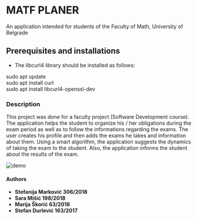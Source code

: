 # MATF PLANER

An application intended for students of the Faculty of Math, University of Belgrade

## Prerequisites and installations


-   The libcurl4 library should be installed as follows:

sudo apt update <br>
sudo apt install curl <br>
sudo apt install libcurl4-openssl-dev <br>



### Description
This project was done for a faculty project (Software Development course). The application helps the student to organize his / her obligations during the exam period as well as to follow the informations regarding the exams. The user creates his profile and then adds the exams he takes and information about them. Using a smart algorithm, the application suggests the dynamics of taking the exam to the student. Also, the application informs the student about the results of the exam. 


![demo](https://gitlab.com/matf-bg-ac-rs/course-rs/projects-2021-2022/15-Matf-Planer/-/raw/8202e9436ff3e2cac8690d555648e8061a9e3132/matf-planer.png)

#### Authors
-   **Stefanija Marković 306/2018**
-   **Sara Mišić 198/2018**
-   **Marija Škorić 63/2018**
-   **Stefan Durlević 163/2017**

